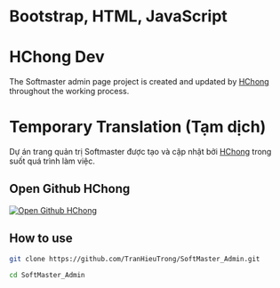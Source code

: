 # Bootstrap, HTML, JavaScript

# HChong Dev

The Softmaster admin page project is created and updated by [HChong](https://www.facebook.com/PROFILE.FB.HChong2004) throughout the working process.

# Temporary Translation (Tạm dịch)

Dự án trang quản trị Softmaster được tạo và cập nhật bởi [HChong](https://www.facebook.com/PROFILE.FB.HChong2004) trong suốt quá trình làm việc.

## Open Github HChong

[![Open Github HChong](https://developer.stackblitz.com/img/open_in_stackblitz.svg)](https://github.com/TranHieuTrong)

## How to use

```sh
git clone https://github.com/TranHieuTrong/SoftMaster_Admin.git
```

```sh
cd SoftMaster_Admin
```
